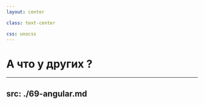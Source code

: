 ```yaml
---
layout: center

class: text-center

css: unocss
---
```


# А что у других ?

---
src: ./69-angular.md
---
